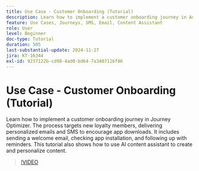 ```yaml
---
title: Use Case - Customer Onboarding (Tutorial)
description: Learn how to implement a customer onboarding journey in Adobe Journey Optimizer (AJO). ​The process targets new loyalty members, delivering personalized emails and SMS to encourage app downloads. ​It includes sending a welcome email, checking app installation, and following up with reminders. ​This tutorial also shows how to use AI content assistant to create and personalize content.
feature: Use Cases, Journeys, SMS, Email, Content Assistant
role: User
level: Beginner
doc-type: Tutorial
duration: 505
last-substantial-update: 2024-11-27
jira: KT-16344
exl-id: 9237122b-cd98-4ad0-bd64-7a3407116f86
---
```

# Use Case - Customer Onboarding (Tutorial)

Learn how to implement a customer onboarding journey in Journey Optimizer. The process targets new loyalty members, delivering personalized emails and SMS to encourage app downloads. ​It includes sending a welcome email, checking app installation, and following up with reminders. ​This tutorial also shows how to use AI content assistant to create and personalize content.

>[!VIDEO](https://video.tv.adobe.com/v/3440650/?learn=on&enablevpops)
